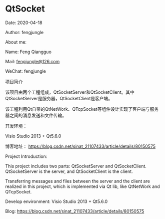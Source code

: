 # QtSocket

Date: 2020-04-18

Author: fengjungle

About me:

Name: Feng Qiangguo

Mail:   fengjungle@126.com

WeChat: fengjungle

项目简介

该项目由两个工程组成，QtSocketServer和QtSocketClient。其中QtSocketServer是服务器，QtSocketClient是客户端。

该工程利用Qt自带的QtNetWork、QTcpSocket等组件设计实现了客户端与服务器之间的消息发送和文件传输。

开发环境：

Visio Studio 2013 + Qt5.6.0

博客地址： https://blog.csdn.net/sinat_21107433/article/details/80150575



Project Introduction:

This project includes two parts: QtSocketServer and QtSocketClient. QtSocketServer is the server, and QtSocketClient is the client.

Transferring messages and files between the server and the client are realized in this project, which is implemented via Qt lib, like QtNetWork and QTcpSocket.


Develop environment: Visio Studio 2013 + Qt5.6.0

Blog: https://blog.csdn.net/sinat_21107433/article/details/80150575
